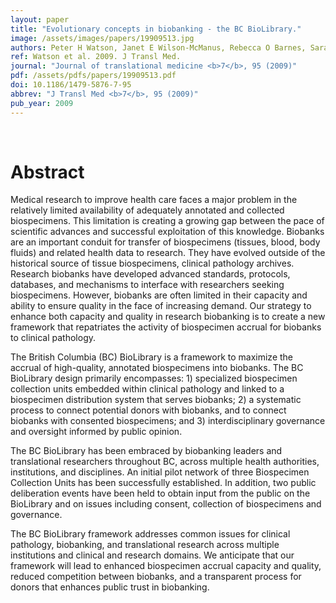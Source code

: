 ```yaml
---
layout: paper
title: "Evolutionary concepts in biobanking - the BC BioLibrary."
image: /assets/images/papers/19909513.jpg
authors: Peter H Watson, Janet E Wilson-McManus, Rebecca O Barnes, Sara C Giesz, Adrian Png, Richard G Hegele, Jacquelyn N Brinkman, Ian R Mackenzie, David G Huntsman, Anne Junker, Blake Gilks, Erik Skarsgard, Michael Burgess, Samuel Aparicio, Bruce M McManus
ref: Watson et al. 2009. J Transl Med.
journal: "Journal of translational medicine <b>7</b>, 95 (2009)"
pdf: /assets/pdfs/papers/19909513.pdf
doi: 10.1186/1479-5876-7-95
abbrev: "J Transl Med <b>7</b>, 95 (2009)"
pub_year: 2009
---
```


<br />
<div data-badge-popover="right" data-badge-type="donut" data-pmid="19909513" data-hide-no-mentions="true" class="altmetric-embed"></div>

# Abstract

Medical research to improve health care faces a major problem in the relatively limited availability of adequately annotated and collected biospecimens. This limitation is creating a growing gap between the pace of scientific advances and successful exploitation of this knowledge. Biobanks are an important conduit for transfer of biospecimens (tissues, blood, body fluids) and related health data to research. They have evolved outside of the historical source of tissue biospecimens, clinical pathology archives. Research biobanks have developed advanced standards, protocols, databases, and mechanisms to interface with researchers seeking biospecimens. However, biobanks are often limited in their capacity and ability to ensure quality in the face of increasing demand. Our strategy to enhance both capacity and quality in research biobanking is to create a new framework that repatriates the activity of biospecimen accrual for biobanks to clinical pathology.

The British Columbia (BC) BioLibrary is a framework to maximize the accrual of high-quality, annotated biospecimens into biobanks. The BC BioLibrary design primarily encompasses: 1) specialized biospecimen collection units embedded within clinical pathology and linked to a biospecimen distribution system that serves biobanks; 2) a systematic process to connect potential donors with biobanks, and to connect biobanks with consented biospecimens; and 3) interdisciplinary governance and oversight informed by public opinion.

The BC BioLibrary has been embraced by biobanking leaders and translational researchers throughout BC, across multiple health authorities, institutions, and disciplines. An initial pilot network of three Biospecimen Collection Units has been successfully established. In addition, two public deliberation events have been held to obtain input from the public on the BioLibrary and on issues including consent, collection of biospecimens and governance.

The BC BioLibrary framework addresses common issues for clinical pathology, biobanking, and translational research across multiple institutions and clinical and research domains. We anticipate that our framework will lead to enhanced biospecimen accrual capacity and quality, reduced competition between biobanks, and a transparent process for donors that enhances public trust in biobanking.

